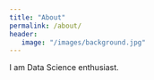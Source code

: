 ```yaml
---
title: "About"
permalink: /about/
header:
   image: "/images/background.jpg"
---
```

I am Data Science enthusiast.

